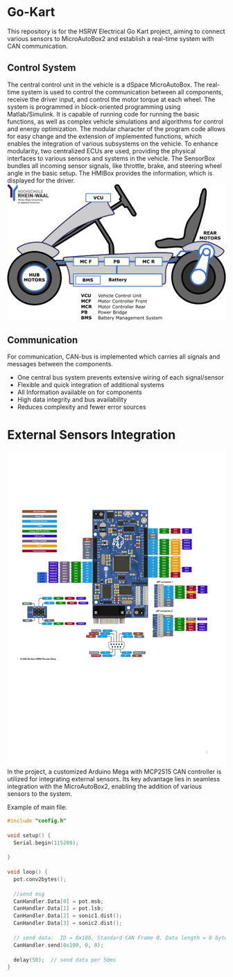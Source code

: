 # Go-Kart
This repository is for the HSRW Electrical Go Kart project, aiming to connect various sensors to MicroAutoBox2 and establish a real-time system with CAN communication.

## Control System
The central control unit in the vehicle is a dSpace MicroAutoBox. The real-time system is used to control the communication between all components, receive the driver input, and control the motor torque at each wheel. The system is programmed in block-oriented programming using Matlab/Simulink. It is capable of running code for running the basic functions, as well as complex vehicle simulations and algorithms for control and energy optimization. The modular character of the program code allows for easy change and the extension of implemented functions, which enables the integration of various subsystems on the vehicle. To enhance modularity, two centralized ECUs are used, providing the physical interfaces to various sensors and systems in the vehicle. The SensorBox bundles all incoming sensor signals, like throttle, brake, and steering wheel angle in the basic setup. The HMIBox provides the information, which is displayed for the driver.
![image](images/scheme.png)

## Communication
For communication, CAN-bus is implemented which carries all signals and messages between the components.
- One central bus system prevents extensive wiring of each signal/sensor
- Flexible and quick integration of additional systems
- All Information available on for components
- High data integrity and bus availability
- Reduces complexity and fewer error sources

# External Sensors Integration
![image](images/pins.png)
In the project, a customized Arduino Mega with MCP2515 CAN controller is utilized for integrating external sensors. Its key advantage lies in seamless integration with the MicroAutoBox2, enabling the addition of various sensors to the system.

Example of main file:


```cpp
#include "config.h"

void setup() {
  Serial.begin(115200);

}

void loop() {
  pot.conv2bytes();

  //send msg
  CanHandler.Data[0] = pot.msb;
  CanHandler.Data[1] = pot.lsb;
  CanHandler.Data[2] = sonic1.dist();
  CanHandler.Data[3] = sonic2.dist();

  // send data:  ID = 0x100, Standard CAN Frame 0, Data length = 8 bytes, 'data' = array of data bytes to send
  CanHandler.send(0x100, 0, 8);

  delay(50);  // send data per 50ms
}
